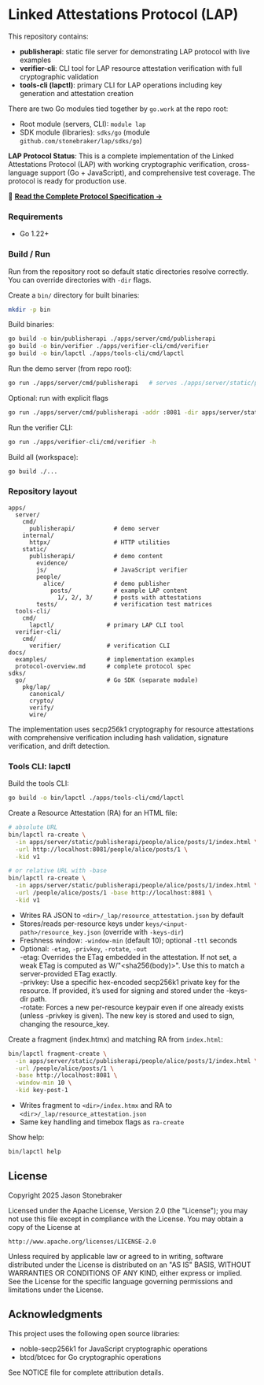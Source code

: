 # Linked Attestations Protocol (LAP)

This repository contains:

-   **publisherapi**: static file server for demonstrating LAP protocol with live examples
-   **verifier-cli**: CLI tool for LAP resource attestation verification with full cryptographic validation
-   **tools-cli (lapctl)**: primary CLI for LAP operations including key generation and attestation creation

There are two Go modules tied together by `go.work` at the repo root:

-   Root module (servers, CLI): `module lap`
-   SDK module (libraries): `sdks/go` (module `github.com/stonebraker/lap/sdks/go`)

**LAP Protocol Status**: This is a complete implementation of the Linked Attestations Protocol (LAP) with working cryptographic verification, cross-language support (Go + JavaScript), and comprehensive test coverage. The protocol is ready for production use.

📖 **[Read the Complete Protocol Specification →](docs/protocol-overview.md)**

### Requirements

-   Go 1.22+

### Build / Run

Run from the repository root so default static directories resolve correctly. You can override directories with `-dir` flags.

Create a `bin/` directory for built binaries:

```bash
mkdir -p bin
```

Build binaries:

```bash
go build -o bin/publisherapi ./apps/server/cmd/publisherapi
go build -o bin/verifier ./apps/verifier-cli/cmd/verifier
go build -o bin/lapctl ./apps/tools-cli/cmd/lapctl
```

Run the demo server (from repo root):

```bash
go run ./apps/server/cmd/publisherapi   # serves ./apps/server/static/publisherapi on :8081 by default
```

Optional: run with explicit flags

```bash
go run ./apps/server/cmd/publisherapi -addr :8081 -dir apps/server/static/publisherapi
```

Run the verifier CLI:

```bash
go run ./apps/verifier-cli/cmd/verifier -h
```

Build all (workspace):

```bash
go build ./...
```

### Repository layout

```
apps/
  server/
    cmd/
      publisherapi/           # demo server
    internal/
      httpx/                  # HTTP utilities
    static/
      publisherapi/           # demo content
        evidence/
        js/                   # JavaScript verifier
        people/
          alice/              # demo publisher
            posts/            # example LAP content
              1/, 2/, 3/      # posts with attestations
        tests/                # verification test matrices
  tools-cli/
    cmd/
      lapctl/               # primary LAP CLI tool
  verifier-cli/
    cmd/
      verifier/             # verification CLI
docs/
  examples/                 # implementation examples
  protocol-overview.md      # complete protocol spec
sdks/
  go/                       # Go SDK (separate module)
    pkg/lap/
      canonical/
      crypto/
      verify/
      wire/
```

The implementation uses secp256k1 cryptography for resource attestations with comprehensive verification including hash validation, signature verification, and drift detection.

### Tools CLI: lapctl

Build the tools CLI:

```bash
go build -o bin/lapctl ./apps/tools-cli/cmd/lapctl
```

Create a Resource Attestation (RA) for an HTML file:

```bash
# absolute URL
bin/lapctl ra-create \
  -in apps/server/static/publisherapi/people/alice/posts/1/index.html \
  -url http://localhost:8081/people/alice/posts/1 \
  -kid v1

# or relative URL with -base
bin/lapctl ra-create \
  -in apps/server/static/publisherapi/people/alice/posts/1/index.html \
  -url /people/alice/posts/1 -base http://localhost:8081 \
  -kid v1
```

-   Writes RA JSON to `<dir>/_lap/resource_attestation.json` by default
-   Stores/reads per-resource keys under `keys/<input-path>/resource_key.json` (override with `-keys-dir`)
-   Freshness window: `-window-min` (default 10); optional `-ttl` seconds
-   Optional: `-etag`, `-privkey`, `-rotate`, `-out`  
    -etag: Overrides the ETag embedded in the attestation. If not set, a weak ETag is computed as W/"<sha256(body)>". Use this to match a server-provided ETag exactly.  
    -privkey: Use a specific hex-encoded secp256k1 private key for the resource. If provided, it’s used for signing and stored under the -keys-dir path.  
    -rotate: Forces a new per-resource keypair even if one already exists (unless -privkey is given). The new key is stored and used to sign, changing the resource_key.

Create a fragment (index.htmx) and matching RA from `index.html`:

```bash
bin/lapctl fragment-create \
  -in apps/server/static/publisherapi/people/alice/posts/1/index.html \
  -url /people/alice/posts/1 \
  -base http://localhost:8081 \
  -window-min 10 \
  -kid key-post-1
```

-   Writes fragment to `<dir>/index.htmx` and RA to `<dir>/_lap/resource_attestation.json`
-   Same key handling and timebox flags as `ra-create`

Show help:

```bash
bin/lapctl help
```

## License

Copyright 2025 Jason Stonebraker

Licensed under the Apache License, Version 2.0 (the "License");
you may not use this file except in compliance with the License.
You may obtain a copy of the License at

    http://www.apache.org/licenses/LICENSE-2.0

Unless required by applicable law or agreed to in writing, software
distributed under the License is distributed on an "AS IS" BASIS,
WITHOUT WARRANTIES OR CONDITIONS OF ANY KIND, either express or implied.
See the License for the specific language governing permissions and
limitations under the License.

## Acknowledgments

This project uses the following open source libraries:

-   noble-secp256k1 for JavaScript cryptographic operations
-   btcd/btcec for Go cryptographic operations

See NOTICE file for complete attribution details.
